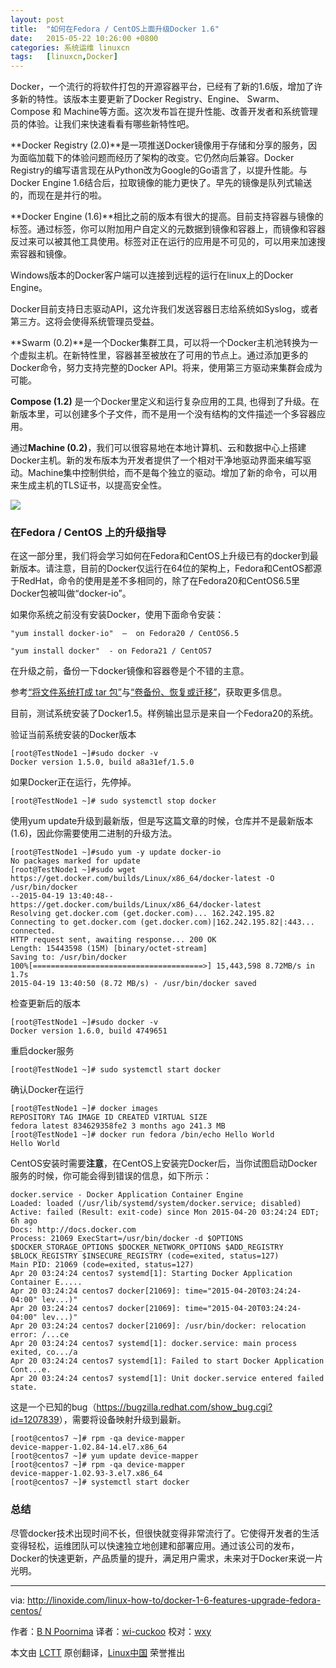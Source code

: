 ```yaml
---
layout: post
title:	"如何在Fedora / CentOS上面升级Docker 1.6"
date:	2015-05-22 10:26:00 +0800 
categories:	系统运维 linuxcn 
tags:	[linuxcn,Docker]
---
```



Docker，一个流行的将软件打包的开源容器平台，已经有了新的1.6版，增加了许多新的特性。该版本主要更新了Docker Registry、Engine、 Swarm、 Compose 和 Machine等方面。这次发布旨在提升性能、改善开发者和系统管理员的体验。让我们来快速看看有哪些新特性吧。


**Docker Registry (2.0)**是一项推送Docker镜像用于存储和分享的服务，因为面临加载下的体验问题而经历了架构的改变。它仍然向后兼容。Docker Registry的编写语言现在从Python改为Google的Go语言了，以提升性能。与Docker Engine 1.6结合后，拉取镜像的能力更快了。早先的镜像是队列式输送的，而现在是并行的啦。


**Docker Engine (1.6)**相比之前的版本有很大的提高。目前支持容器与镜像的标签。通过标签，你可以附加用户自定义的元数据到镜像和容器上，而镜像和容器反过来可以被其他工具使用。标签对正在运行的应用是不可见的，可以用来加速搜索容器和镜像。


Windows版本的Docker客户端可以连接到远程的运行在linux上的Docker Engine。


Docker目前支持日志驱动API，这允许我们发送容器日志给系统如Syslog，或者第三方。这将会使得系统管理员受益。


**Swarm (0.2)**是一个Docker集群工具，可以将一个Docker主机池转换为一个虚拟主机。在新特性里，容器甚至被放在了可用的节点上。通过添加更多的Docker命令，努力支持完整的Docker API。将来，使用第三方驱动来集群会成为可能。


**Compose (1.2)** 是一个Docker里定义和运行复杂应用的工具, 也得到了升级。在新版本里，可以创建多个子文件，而不是用一个没有结构的文件描述一个多容器应用。


通过**Machine (0.2)**，我们可以很容易地在本地计算机、云和数据中心上搭建Docker主机。新的发布版本为开发者提供了一个相对干净地驱动界面来编写驱动。Machine集中控制供给，而不是每个独立的驱动。增加了新的命令，可以用来生成主机的TLS证书，以提高安全性。


![](/Asserts/Images//attachment/album/201505/22/003038xvvzy3om3003tv8y.jpg)


### 在Fedora / CentOS 上的升级指导


在这一部分里，我们将会学习如何在Fedora和CentOS上升级已有的docker到最新版本。请注意，目前的Docker仅运行在64位的架构上，Fedora和CentOS都源于RedHat，命令的使用是差不多相同的，除了在Fedora20和CentOS6.5里Docker包被叫做“docker-io”。


如果你系统之前没有安装Docker，使用下面命令安装：



```
"yum install docker-io"  –  on Fedora20 / CentOS6.5

"yum install docker"  - on Fedora21 / CentOS7

```

在升级之前，备份一下docker镜像和容器卷是个不错的主意。


参考[“将文件系统打成 tar 包”](http://docs.docker.com/reference/commandline/cli/#export)与[“卷备份、恢复或迁移”](http://docs.docker.com/userguide/dockervolumes/#backup-restore-or-migrate-data-volumes)，获取更多信息。


目前，测试系统安装了Docker1.5。样例输出显示是来自一个Fedora20的系统。


验证当前系统安装的Docker版本



```
[root@TestNode1 ~]#sudo docker -v
Docker version 1.5.0, build a8a31ef/1.5.0

```

如果Docker正在运行，先停掉。



```
[root@TestNode1 ~]# sudo systemctl stop docker

```

使用yum update升级到最新版，但是写这篇文章的时候，仓库并不是最新版本(1.6)，因此你需要使用二进制的升级方法。



```
[root@TestNode1 ~]#sudo yum -y update docker-io
No packages marked for update
[root@TestNode1 ~]#sudo wget https://get.docker.com/builds/Linux/x86_64/docker-latest -O /usr/bin/docker
--2015-04-19 13:40:48-- https://get.docker.com/builds/Linux/x86_64/docker-latest
Resolving get.docker.com (get.docker.com)... 162.242.195.82
Connecting to get.docker.com (get.docker.com)|162.242.195.82|:443... connected.
HTTP request sent, awaiting response... 200 OK
Length: 15443598 (15M) [binary/octet-stream]
Saving to: /usr/bin/docker
100%[======================================>] 15,443,598 8.72MB/s in 1.7s
2015-04-19 13:40:50 (8.72 MB/s) - /usr/bin/docker saved

```

检查更新后的版本



```
[root@TestNode1 ~]#sudo docker -v
Docker version 1.6.0, build 4749651

```

重启docker服务



```
[root@TestNode1 ~]# sudo systemctl start docker

```

确认Docker在运行



```
[root@TestNode1 ~]# docker images
REPOSITORY TAG IMAGE ID CREATED VIRTUAL SIZE
fedora latest 834629358fe2 3 months ago 241.3 MB
[root@TestNode1 ~]# docker run fedora /bin/echo Hello World
Hello World

```

CentOS安装时需要**注意**，在CentOS上安装完Docker后，当你试图启动Docker服务的时候，你可能会得到错误的信息，如下所示：



```
docker.service - Docker Application Container Engine
Loaded: loaded (/usr/lib/systemd/system/docker.service; disabled)
Active: failed (Result: exit-code) since Mon 2015-04-20 03:24:24 EDT; 6h ago
Docs: http://docs.docker.com
Process: 21069 ExecStart=/usr/bin/docker -d $OPTIONS $DOCKER_STORAGE_OPTIONS $DOCKER_NETWORK_OPTIONS $ADD_REGISTRY $BLOCK_REGISTRY $INSECURE_REGISTRY (code=exited, status=127)
Main PID: 21069 (code=exited, status=127)
Apr 20 03:24:24 centos7 systemd[1]: Starting Docker Application Container E.....
Apr 20 03:24:24 centos7 docker[21069]: time="2015-04-20T03:24:24-04:00" lev...)"
Apr 20 03:24:24 centos7 docker[21069]: time="2015-04-20T03:24:24-04:00" lev...)"
Apr 20 03:24:24 centos7 docker[21069]: /usr/bin/docker: relocation error: /...ce
Apr 20 03:24:24 centos7 systemd[1]: docker.service: main process exited, co.../a
Apr 20 03:24:24 centos7 systemd[1]: Failed to start Docker Application Cont...e.
Apr 20 03:24:24 centos7 systemd[1]: Unit docker.service entered failed state.

```

这是一个已知的bug（<https://bugzilla.redhat.com/show_bug.cgi?id=1207839>），需要将设备映射升级到最新。



```
[root@centos7 ~]# rpm -qa device-mapper
device-mapper-1.02.84-14.el7.x86_64
[root@centos7 ~]# yum update device-mapper
[root@centos7 ~]# rpm -qa device-mapper
device-mapper-1.02.93-3.el7.x86_64
[root@centos7 ~]# systemctl start docker
```

### 总结


尽管docker技术出现时间不长，但很快就变得非常流行了。它使得开发者的生活变得轻松，运维团队可以快速独立地创建和部署应用。通过该公司的发布，Docker的快速更新，产品质量的提升，满足用户需求，未来对于Docker来说一片光明。




---


via: <http://linoxide.com/linux-how-to/docker-1-6-features-upgrade-fedora-centos/>


作者：[B N Poornima](http://linoxide.com/author/bnpoornima/) 译者：[wi-cuckoo](https://github.com/wi-cuckoo) 校对：[wxy](https://github.com/wxy)


本文由 [LCTT](https://github.com/LCTT/TranslateProject) 原创翻译，[Linux中国](http://linux.cn/) 荣誉推出
